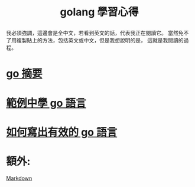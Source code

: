 # <p style="text-align: center;">**golang 學習心得**</p>

我必須強調，這邊會是全中文，若看到英文的話，代表我正在閱讀它。
當然免不了用複製貼上的方法，包括英文或中文，但是我想說明的是，
這就是我閱讀的過程。

# [go 摘要](go-summary.md)  


# [範例中學 go 語言](go-by-example.md)  


# [如何寫出有效的 go 語言](effective-go.md)


# 額外:
[Markdown](markdown.md)
